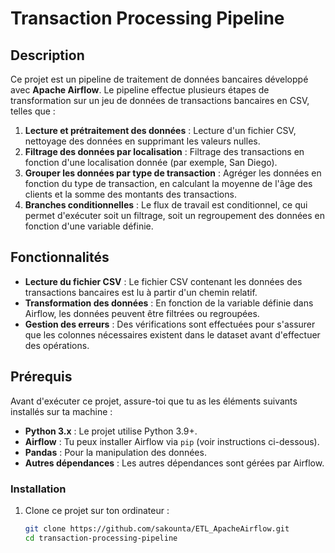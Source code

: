 # Transaction Processing Pipeline

## Description

Ce projet est un pipeline de traitement de données bancaires développé avec **Apache Airflow**. Le pipeline effectue plusieurs étapes de transformation sur un jeu de données de transactions bancaires en CSV, telles que :

1. **Lecture et prétraitement des données** : Lecture d'un fichier CSV, nettoyage des données en supprimant les valeurs nulles.
2. **Filtrage des données par localisation** : Filtrage des transactions en fonction d'une localisation donnée (par exemple, San Diego).
3. **Grouper les données par type de transaction** : Agréger les données en fonction du type de transaction, en calculant la moyenne de l'âge des clients et la somme des montants des transactions.
4. **Branches conditionnelles** : Le flux de travail est conditionnel, ce qui permet d'exécuter soit un filtrage, soit un regroupement des données en fonction d'une variable définie.

## Fonctionnalités

- **Lecture du fichier CSV** : Le fichier CSV contenant les données des transactions bancaires est lu à partir d'un chemin relatif.
- **Transformation des données** : En fonction de la variable définie dans Airflow, les données peuvent être filtrées ou regroupées.
- **Gestion des erreurs** : Des vérifications sont effectuées pour s'assurer que les colonnes nécessaires existent dans le dataset avant d'effectuer des opérations.

## Prérequis

Avant d'exécuter ce projet, assure-toi que tu as les éléments suivants installés sur ta machine :

- **Python 3.x** : Le projet utilise Python 3.9+.
- **Airflow** : Tu peux installer Airflow via `pip` (voir instructions ci-dessous).
- **Pandas** : Pour la manipulation des données.
- **Autres dépendances** : Les autres dépendances sont gérées par Airflow.

### Installation

1. Clone ce projet sur ton ordinateur :
   ```bash
   git clone https://github.com/sakounta/ETL_ApacheAirflow.git
   cd transaction-processing-pipeline

